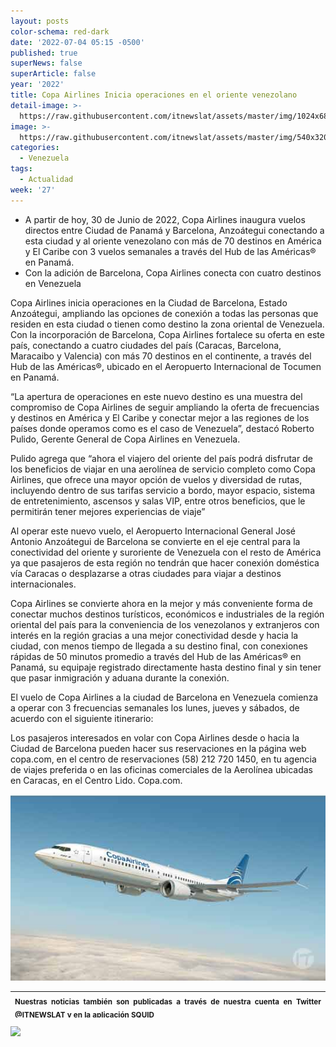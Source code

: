 ```yaml
---
layout: posts
color-schema: red-dark
date: '2022-07-04 05:15 -0500'
published: true
superNews: false
superArticle: false
year: '2022'
title: Copa Airlines Inicia operaciones en el oriente venezolano
detail-image: >-
  https://raw.githubusercontent.com/itnewslat/assets/master/img/1024x680/CopaAirlines-g.jpg
image: >-
  https://raw.githubusercontent.com/itnewslat/assets/master/img/540x320/CopaAirlines-p.jpg
categories:
  - Venezuela
tags:
  - Actualidad
week: '27'
---
```

- A partir de hoy, 30 de Junio de 2022, Copa Airlines inaugura vuelos directos entre Ciudad de Panamá y Barcelona, Anzoátegui conectando a esta ciudad y al oriente venezolano con más de 70 destinos en América y El Caribe con 3 vuelos semanales a través del Hub de las Américas® en Panamá. 
- Con la adición de Barcelona, Copa Airlines conecta con cuatro destinos en Venezuela

Copa Airlines inicia operaciones en la Ciudad de Barcelona, Estado Anzoátegui, ampliando las opciones de conexión a todas las personas que residen en esta ciudad o tienen como destino la zona oriental de Venezuela. Con la incorporación de Barcelona, Copa Airlines fortalece su oferta en este país, conectando a cuatro ciudades del país (Caracas, Barcelona, Maracaibo y Valencia) con más 70 destinos en el continente, a través del Hub de las Américas®, ubicado en el Aeropuerto Internacional de Tocumen en Panamá.

“La apertura de operaciones en este nuevo destino es una muestra del compromiso de Copa Airlines de seguir ampliando la oferta de frecuencias y destinos en América y El Caribe y conectar mejor a las regiones de los países donde operamos como es el caso de Venezuela”, destacó Roberto Pulido, Gerente General de Copa Airlines en Venezuela. 

Pulido agrega que “ahora el viajero del oriente del país podrá disfrutar de los beneficios de viajar en una aerolínea de servicio completo como Copa Airlines, que ofrece una mayor opción de vuelos y diversidad de rutas, incluyendo dentro de sus tarifas servicio a bordo, mayor espacio, sistema de entretenimiento, ascensos y salas VIP, entre otros beneficios, que le permitirán tener mejores experiencias de viaje”

Al operar este nuevo vuelo, el Aeropuerto Internacional General José Antonio Anzoátegui de Barcelona se convierte en el eje central para la conectividad del oriente y suroriente de Venezuela con el resto de América ya que pasajeros de esta región no tendrán que hacer conexión doméstica vía Caracas o desplazarse a otras ciudades para viajar a destinos internacionales. 

Copa Airlines se convierte ahora en la mejor y más conveniente forma de conectar muchos destinos turísticos, económicos e industriales de la región oriental del país para la conveniencia de los venezolanos y extranjeros con interés en la región gracias a una mejor conectividad desde y hacia la ciudad, con menos tiempo de llegada a su destino final, con conexiones rápidas de 50 minutos promedio a través del Hub de las Américas® en Panamá, su equipaje registrado directamente hasta destino final y sin tener que pasar inmigración y aduana durante la conexión.

El vuelo de Copa Airlines a la ciudad de Barcelona en Venezuela comienza a operar con 3 frecuencias semanales los lunes, jueves y sábados, de acuerdo con el siguiente itinerario: 

Los pasajeros interesados en volar con Copa Airlines desde o hacia la Ciudad de Barcelona pueden hacer sus reservaciones en la página web copa.com, en el centro de reservaciones (58) 212 720 1450, en tu agencia de viajes preferida o en las oficinas comerciales de la Aerolínea ubicadas en Caracas, en el Centro Lido. Copa.com.

![](https://raw.githubusercontent.com/itnewslat/assets/master/img/540x320/CopaAirlines-p.jpg)

<table style="height: 42px;" width="569">
<tbody>
<tr>
<td style="text-align: justify;"><sub><strong>Nuestras noticias también son publicadas a través de nuestra cuenta en Twitter <a href="https://twitter.com/itnewslat?lang=es">@ITNEWSLAT</a> y en la aplicación <a href="https://squidapp.co/en/">SQUID</a></strong></sub></td>
</tr>
</tbody>
</table>

<img src="https://tracker.metricool.com/c3po.jpg?hash=56f88a41e39ab42c063cc51676587a04"/>
